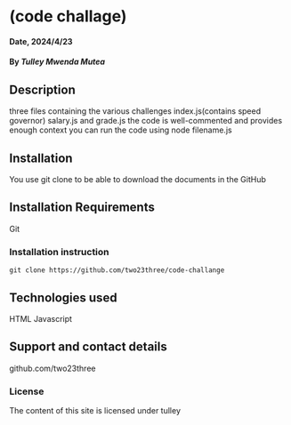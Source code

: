 # (code challage)

#### Date, 2024/4/23

#### By *Tulley Mwenda Mutea*

## Description
three files containing the various challenges index.js(contains speed governor) salary.js and grade.js
the code is well-commented and provides enough context 
you can run the code using node filename.js


## Installation
You use git clone to be able to download the documents in the GitHub

## Installation Requirements
Git

### Installation instruction
```
git clone https://github.com/two23three/code-challange

```


## Technologies used
HTML
Javascript


## Support and contact details
github.com/two23three

### License
The content of this site is licensed under tulley
